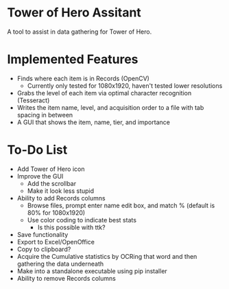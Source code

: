 # Tower of Hero Assitant
A tool to assist in data gathering for Tower of Hero.

# Implemented Features
* Finds where each item is in Records (OpenCV)
    - Currently only tested for 1080x1920, haven't tested lower resolutions
* Grabs the level of each item via optimal character recognition (Tesseract)
* Writes the item name, level, and acquisition order to a file with tab spacing in between
* A GUI that shows the item, name, tier, and importance

# To-Do List
* Add Tower of Hero icon
* Improve the GUI
    - Add the scrollbar
    - Make it look less stupid
* Ability to add Records columns
    - Browse files, prompt enter name edit box, and match % (default is 80% for 1080x1920)
    - Use color coding to indicate best stats
        - Is this possible with ttk?
* Save functionality
* Export to Excel/OpenOffice
* Copy to clipboard?
* Acquire the Cumulative statistics by OCRing that word and then gathering the data underneath
* Make into a standalone executable using pip installer
* Ability to remove Records columns

